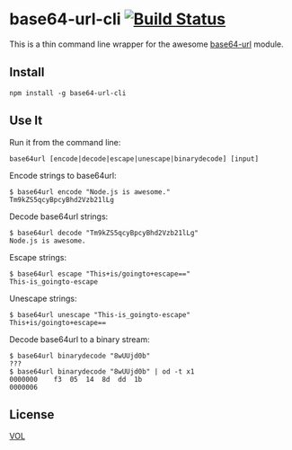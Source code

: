 # base64-url-cli [![Build Status](https://travis-ci.org/saibotsivad/base64-url-cli.svg?branch=master)](https://travis-ci.org/saibotsivad/base64-url-cli)

This is a thin command line wrapper for the awesome
[base64-url](https://www.npmjs.com/package/base64-url) module.

## Install

	npm install -g base64-url-cli

## Use It

Run it from the command line:

	base64url [encode|decode|escape|unescape|binarydecode] [input]

Encode strings to base64url:

	$ base64url encode "Node.js is awesome."
	Tm9kZS5qcyBpcyBhd2Vzb21lLg

Decode base64url strings:

	$ base64url decode "Tm9kZS5qcyBpcyBhd2Vzb21lLg"
	Node.js is awesome.

Escape strings:

	$ base64url escape "This+is/goingto+escape=="
	This-is_goingto-escape

Unescape strings:

	$ base64url unescape "This-is_goingto-escape"
	This+is/goingto+escape==

Decode base64url to a binary stream:

	$ base64url binarydecode "8wUUjd0b"
	???
	$ base64url binarydecode "8wUUjd0b" | od -t x1
	0000000    f3  05  14  8d  dd  1b                                        
	0000006

## License

[VOL](http://veryopenlicense.com)
